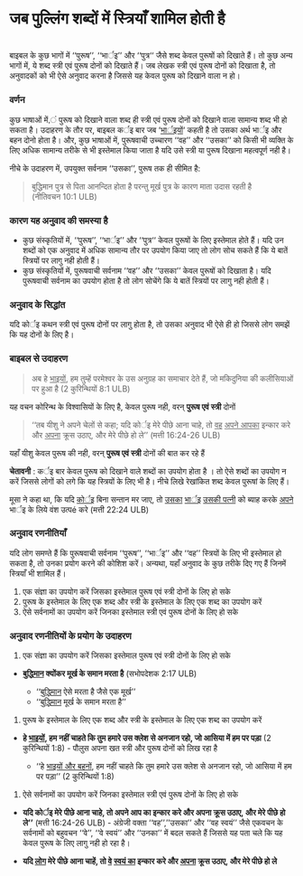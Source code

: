 # जब पुल्लिंग शब्दों में स्त्रियाँ शामिल होती है

 #

बाइबल के कुछ भागों में ‘‘पुरूष’’, ‘‘भार्इ’’ और ‘‘पुत्र‘‘ जैसे शब्द केवल पुरूषों को दिखाते हैं। तो कुछ अन्य भागों में, ये शब्द स्त्री एवं पुरूष दोनों को दिखाते हैं। जब लेखक स्त्री एवं पुरूष दोनों को दिखाता है, तो अनुवादकों को भी ऐसे अनुवाद करना है जिससे यह केवल पुरूष को दिखाने वाला न हो। 

### वर्णन

कुछ भाषाओं में,ं पुरूष को दिखाने वाला शब्द ही स्त्री एवं पुरूष दोनों को दिखाने वाला सामान्य शब्द भी हो सकता है। उदाहरण के तौर पर, बाइबल कर्इ बार जब ‘<u>भार्इयों</u>‘ कहती है तो उसका अर्थ भार्इ और बहन दोनो होता है। और, कुछ भाषाओं में, पुरूषवाची उच्चारण ‘‘वह’’ और ‘‘उसका’’ को किसी भी व्यक्ति के लिए अधिक सामान्य तरीके से भी इस्तेमाल किया जाता है यदि उसे स्त्री या पुरूष दिखाना महत्वपूर्ण नही है।

नीचे के उदाहरण में, उपयुक्त सर्वनाम ‘‘उसका’’, पुरूष तक ही सीमित है:

>बुद्धिमान पुत्र से पिता आनन्दित होता है
>परन्तु मूर्ख पुत्र के कारण माता उदास रहती है (नीतिवचन 10:1 ULB)

### कारण यह अनुवाद की समस्या है

* कुछ संस्कृतियों में, ‘‘पुरूष’’, ‘‘भार्इ’’ और ‘‘पुत्र‘‘ केवल पुरूषों के लिए इस्तेमाल होते हैं। यदि उन शब्दों को एक अनुवाद में अधिक सामान्य तौर पर उपयोग किया जाए तो लोग सोच सकते हैं कि ये बातें स्त्रियों पर लागु नही होती हैं।
* कुछ संस्कृतियों में, पुरूषवाची सर्वनाम ‘‘वह’’ और ‘‘उसका’’ केवल पुरूषों को दिखाता है। यदि पुरूषवाची सर्वनाम का उपयोग होता है तो लोग सोचेंगे कि ये बातें स्त्रियों पर लागु नही होती हैं।

### अनुवाद के सिद्धांत

यदि कोर्इ कथन स्त्री एवं पुरूष दोनों पर लागु होता है, तो उसका अनुवाद भी ऐसे ही हो जिससे लोग समझें कि यह दोनों के लिए है।

### बाइबल से उदाहरण

> अब हे <u>भाइयों</u>, हम तुम्हें परमेश्वर के उस अनुग्रह का समाचार देते हैं, जो मकिदुनिया की कलीसियाओं पर हुआ है (2 कुरिन्थियों 8:1 ULB)

यह वचन कोरिन्थ के विश्वासियों के लिए है, केवल पुरूष नही, वरन् **पुरूष एवं स्त्री** दोनों

> ‘‘तब यीशु ने अपने चेलों से कहा; यदि कोर्इ मेरे पीछे आना चाहे, तो <u>वह</u> <u>अपने आपका</u> इन्कार करे और <u>अपना</u> क्रूस उठाए, और मेरे पीछे हो ले’’ (मत्ती 16:24-26 ULB)

यहाँ यीशु केवल पुरूष की नही, वरन् **पुरूष एवं स्त्री** दोनों की बात कर रहे हैं

**चेतावनी** : कर्इ बार केवल पुरूष को दिखाने वाले शब्दों का उपयोग होता है । तो ऐसे शब्दों का उपयोग न करें जिससे लोगों को लगे कि यह स्त्रियों के लिए भी है। नीचे लिखे रेखांकित शब्द केवल पुरूषां के लिए हैं।

मूसा ने कहा था, कि यदि <u>कोर्इ</u> बिना सन्तान मर जाए, तो <u>उसका</u> <u>भार्इ</u> <u>उसकी पत्नी</u> को ब्याह करके <u>अपने</u> भार्इ के लिये वंश उत्पé करे (मत्ती 22:24 ULB)


### अनुवाद रणनीतियाँ

यदि लोग समण्ते हैं कि पुरूषवाची सर्वनाम ‘‘पुरूष’’, ‘‘भार्इ’’ और ‘‘वह’’ स्त्रियों के लिए भी इस्तेमाल हो सकता है, तो उनका प्रयोग करने की कोशिश करें। अन्यथा, यहाँ अनुवाद के कुछ तरीके दिए गए हैं जिनमें स्त्रियाँ भी शामिल हैं। 

1. एक संज्ञा का उपयोग करें जिसका इस्तेमाल पुरूष एवं स्त्री दोनों के लिए हो सके
1. पुरूष के इस्तेमाल के लिए एक शब्द और स्त्री के इस्तेमाल के लिए एक शब्द का उपयोग करें
1. ऐसे सर्वनामों का उपयोग करें जिनका इस्तेमाल स्त्री एवं पुरूष दोनों के लिए हो सके

### अनुवाद रणनीतियों के प्रयोग के उदाहरण

1. एक संज्ञा का उपयोग करें जिसका इस्तेमाल पुरूष एवं स्त्री दोनों के लिए हो सके

* **<u>बुद्धिमान</u> क्योंकर मूर्ख के समान मरता है** (सभोपदेशक 2:17 ULB)

	* ‘‘<u>बुद्धिमान</u> ऐसे मरता है जैसे एक मूर्ख’’
	* ‘‘<u>बुद्धिमान</u> मूर्ख के समान मरता है’’

1. पुरूष के इस्तेमाल के लिए एक शब्द और स्त्री के इस्तेमाल के लिए एक शब्द का उपयोग करें

* **हे <u>भाइयों</u>, हम नहीं चाहते कि तुम हमारे उस क्लेश से अनजान रहो, जो आसिया में हम पर पड़ा** (2 कुरिन्थियों 1:8) - पौलुस अपना खत स्त्री और पुरूष दोनों को लिख रहा है

	* ‘‘हे <u>भाइयों और बहनों</u>, हम नहीं चाहते कि तुम हमारे उस क्लेश से अनजान रहो, जो आसिया में हम पर पड़ा’’ (2 कुरिन्थियों 1:8)

1. ऐसे सर्वनामों का उपयोग करें जिनका इस्तेमाल स्त्री एवं पुरूष दोनों के लिए हो सके

* **यदि कोर्इ मेरे पीछे आना चाहे, तो अपने आप का इन्कार करे और अपना क्रूस उठाए, और मेरे पीछे हो ले’’** (मत्ती 16:24-26 ULB) - अंग्रेजी वक्ता ‘‘वह’’,’’उसका’’ और ‘‘वह स्वयं’’ जैसे एकवचन के सर्वनामों को बहुवचन ‘‘वे’’, ‘‘वे स्वयं’’ और ‘‘उनका’’ में बदल सकते हैं जिससे यह पता चले कि यह केवल पुरूष के लिए लागु नही हो रहा है।

* **यदि <u>लोग</u> मेरे पीछे आना चाहें, तो <u>वे</u> <u>स्वयं का</u> इन्कार करे और <u>अपना</u> क्रूस उठाए, और मेरे पीछे हो ले**
